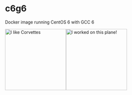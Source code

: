 # c6g6
Docker image running CentOS 6 with GCC 6

<img src="https://upload.wikimedia.org/wikipedia/commons/thumb/a/a4/Chevrolet-Corvette-C6-1.jpg/640px-Chevrolet-Corvette-C6-1.jpg" alt="I like Corvettes" height="200"/><img src="http://www.gulfstream.com/images/made/images/uploads/aircraft_galleries/g650_aerial_2_1300_580_70.jpg" alt="I worked on this plane!" height="200"/>
